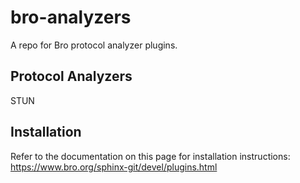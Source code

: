# bro-analyzers
A repo for Bro protocol analyzer plugins. 

Protocol Analyzers
---
STUN


Installation
---
Refer to the documentation on this page for installation instructions: https://www.bro.org/sphinx-git/devel/plugins.html
